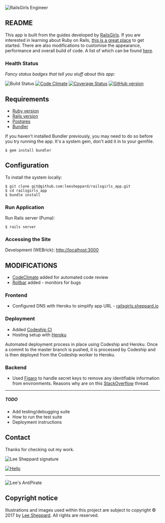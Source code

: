 ![RailsGirls Engineer](http://res.cloudinary.com/leesheppard/image/upload/v1496038800/ruby_engineer_pqt8de.png)

## README

This app is built from the guides developed by [RailsGirls](http://railsgirls.com/). If you are interested in learning about Ruby on Rails, [this is a great place](http://guides.railsgirls.com/app) to get started. There are also modifications to customise the appearance, performance and overall build of code. A list of which can be found [here](#modifications).  

### Health Status

*Fancy status badges that tell you stuff about this app:*

![Build Status](https://codeship.com/projects/6c1d3eb0-25d9-0135-923a-76ec0d7a655b/status?branch=master)
[![Code Climate](https://codeclimate.com/github/leesheppard/railsgirls_app.svg)](https://codeclimate.com/github/leesheppard/railsgirls_app)
[![Coverage Status](https://coveralls.io/repos/github/leesheppard/railsgirls_app/badge.svg?branch=master)](https://coveralls.io/github/leesheppard/railsgirls_app?branch=master)
[![GitHub version](https://badge.fury.io/gh/leesheppard%2Frailsgirls_app.svg)](https://badge.fury.io/gh/leesheppard%2Frailsgirls_app)

## Requirements

* [Ruby version](.ruby-version)  
* [Rails version](Gemfile#L10)  
* [Postgres](Gemfile#L28)
* [Bundler](https://bundler.io)

If you haven't installed Bundler previously, you may need to do so before you try running the app. It's a system gem, don't add it in to your gemfile.

	$ gem install bundler

## Configuration

To install the system locally:

	$ git clone git@github.com:leesheppard/railsgirls_app.git
	$ cd railsgirls_app
	$ bundle install

### Run Application

Run Rails server (Puma):

    $ rails server

### Accessing the Site

Development (WEBrick): [http://localhost:3000](http://localhost:3000)

## MODIFICATIONS

* [CodeClimate](https://codeclimate.com) added for automated code review
* [Rollbar](https://rollbar.com) added - monitors for bugs

### Frontend
* Configured DNS with Heroku to simplify app URL - [railsgirls.sheppard.io](http://railsgirls.sheppard.io)

### Deployment
* Added [Codeship CI](https://codeship.com)
* Hosting setup with [Heroku](https://heroku.com)

Automated deployment process in place using Codeship and Heroku. Once a commit to the master branch is pushed, it is processed by Codeship and is then deployed from the Codeship worker to Heroku.

### Backend
* Used [Figaro](https://github.com/laserlemon/figaro) to handle secret keys to remove any identifiable information from environments. Reasons why are on this [StackOverflow](http://stackoverflow.com/q/14785257/567863) thread.

------

##### TODO
* Add testing/debugging suite
* How to run the test suite
* Deployment instructions

## Contact
Thanks for checking out my work.

![Lee Sheppard signature](http://res.cloudinary.com/leesheppard/image/upload/v1496495524/Lee-Sheppard-Black_iv1j84.png)

[![Hello](https://img.shields.io/badge/Hello-%40leesheppard-blue.svg)](https://twitter.com/leesheppard)

------

![Lee's AntiPirate](http://res.cloudinary.com/leesheppard/image/upload/c_scale,h_147/v1496056672/leesheppard_pirate_jk4fta.png)

## Copyright notice

Illustrations and images used within this project are subject to copyright &copy; 2017 by [Lee Sheppard](http://www.leesheppard.com). All rights are reserved.
